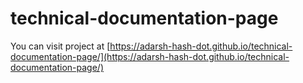 # technical-documentation-page
You can visit project at [https://adarsh-hash-dot.github.io/technical-documentation-page/](https://adarsh-hash-dot.github.io/technical-documentation-page/)
